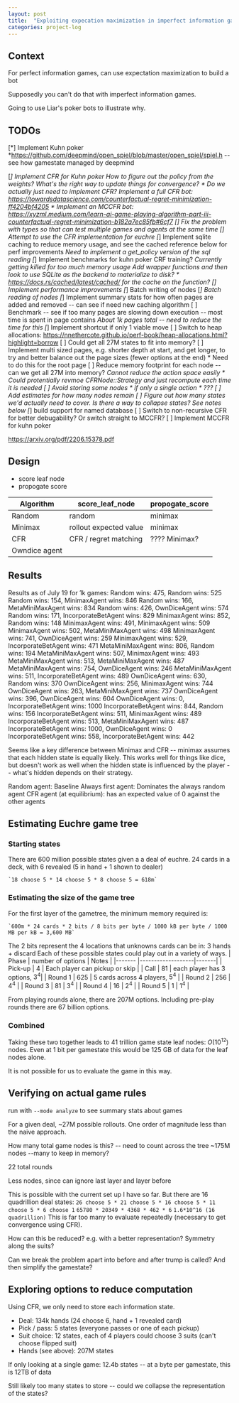 ```yaml
---
layout: post
title:  "Exploiting expecation maximization in imperfect information games"
categories: project-log
---
```


## Context

For perfect information games, can use expectation maximization to build a bot

Supposedly you can't do that with imperfect information games.

Going to use Liar's poker bots to illustrate why.

## TODOs

[*] Implement Kuhn poker
    *<https://github.com/deepmind/open_spiel/blob/master/open_spiel/spiel.h> -- see how gamestate managed by deepmind

[*] Implement CFR for Kuhn poker
    *How to figure out the policy from the weights? What's the right way to update things for convergence?
    * Do we actually just need to implement CFR?
    *Implement a full CFR bot: <https://towardsdatascience.com/counterfactual-regret-minimization-ff4204bf4205>
    * Implement an MCCFR bot: <https://xyzml.medium.com/learn-ai-game-playing-algorithm-part-iii-counterfactual-regret-minimization-b182a7ec85fb#6cf7>
[*] Fix the problem with types so that can test multiple games and agents at the same time
[*] Attempt to use the CFR implementation for euchre
[*] Implement sqlite caching to reduce memory usage, and see the cached reference below for perf improvements
    *Need to implement a get_policy version of the sql reading
[*] Implement benchmarks for kuhn poker CRF training?
    *Currently getting killed for too much memory usage
    *Add wrapper functions and then look to use SQLite as the backend to materialize to disk?
    * <https://docs.rs/cached/latest/cached/> for the cache on the function?
[*] Implement performance improvements
    [*] Batch writing of nodes
    [*] Batch reading of nodes
    [*] Implement summary stats for how often pages are added and removed -- can see if need new caching algorithm
    [ ] Benchmark -- see if too many pages are slowing down execution -- most time is spent in page contains
        *About 1k pages total -- need to reduce the time for this
    [*] Implement shortcut if only 1 viable move
    [ ] Switch to heap allocations: https://nnethercote.github.io/perf-book/heap-allocations.html?highlight=borrow
    [ ] Could get all 27M states to fit into memory?
    [ ] Implement multi sized pages, e.g. shorter depth at start, and get longer, to try and better balance out the page sizes (fewer options at the end)
        * Need to do this for the root page
    [ ] Reduce memory footprint for each node -- can we get all 27M into memory?
        *Cannot reduce the action space easily
        * Could protentially revmoe CFRNode::Strategy and just recompute each time it is needed
    [ ] Avoid storing some nodes
        * if only a single action
        * ???
[ ] Add estimates for how many nodes remain
    [ ] Figure out how many states we'd actually need to cover. Is there a way to collapse states? See notes below
[*] build support for named database
[ ] Switch to non-recursive CFR for better debugability? Or switch straight to MCCFR?
[ ] Implement MCCFR for kuhn poker

<https://arxiv.org/pdf/2206.15378.pdf>

## Design

* score leaf node
* propogate score

Algorithm | score_leaf_node | propogate_score |
|---------|-----------------|-----------------|
| Random    | random    | minimax |
| Minimax   | rollout expected value    | minimax   |
| CFR   | CFR / regret matching | ???? Minimax? |
| Owndice agent |

## Results

Results as of July 19 for 1k games:
Random wins: 475,  Random wins: 525
Random wins: 154,  MinimaxAgent wins: 846
Random wins: 166,  MetaMiniMaxAgent wins: 834
Random wins: 426,  OwnDiceAgent wins: 574
Random wins: 171,  IncorporateBetAgent wins: 829
MinimaxAgent wins: 852,  Random wins: 148
MinimaxAgent wins: 491,  MinimaxAgent wins: 509
MinimaxAgent wins: 502,  MetaMiniMaxAgent wins: 498
MinimaxAgent wins: 741,  OwnDiceAgent wins: 259
MinimaxAgent wins: 529,  IncorporateBetAgent wins: 471
MetaMiniMaxAgent wins: 806,  Random wins: 194
MetaMiniMaxAgent wins: 507,  MinimaxAgent wins: 493
MetaMiniMaxAgent wins: 513,  MetaMiniMaxAgent wins: 487
MetaMiniMaxAgent wins: 754,  OwnDiceAgent wins: 246
MetaMiniMaxAgent wins: 511,  IncorporateBetAgent wins: 489
OwnDiceAgent wins: 630,  Random wins: 370
OwnDiceAgent wins: 256,  MinimaxAgent wins: 744
OwnDiceAgent wins: 263,  MetaMiniMaxAgent wins: 737
OwnDiceAgent wins: 396,  OwnDiceAgent wins: 604
OwnDiceAgent wins: 0,  IncorporateBetAgent wins: 1000
IncorporateBetAgent wins: 844,  Random wins: 156
IncorporateBetAgent wins: 511,  MinimaxAgent wins: 489
IncorporateBetAgent wins: 513,  MetaMiniMaxAgent wins: 487
IncorporateBetAgent wins: 1000,  OwnDiceAgent wins: 0
IncorporateBetAgent wins: 558,  IncorporateBetAgent wins: 442

Seems like a key difference between Minimax and CFR -- minimax assumes that each hidden state is equally likely. This works well for things like dice, but doesn't work as well when the hidden state is influenced by the player -- what's hidden depends on their strategy.

Random agent: Baseline
Always first agent: Dominates the always random agent
CFR agent (at equilibrium): has an expected value of 0 against the other agents

## Estimating Euchre game tree

### Starting states

There are 600 million possible states given a a deal of euchre.
24 cards in a deck, with 6 revealed (5 in hand + 1 shown to dealer)

    `18 choose 5 * 14 choose 5 * 8 choose 5 = 618m`

### Estimating the size of the game tree

For the first layer of the gametree, the minimum memory required is:

    `600m * 24 cards * 2 bits / 8 bits per byte / 1000 kB per byte / 1000 MB per kB = 3,600 MB`
The 2 bits represent the 4 locations that unknowns cards can be in: 3 hands + discard
Each of these possible states could play out in a variety of ways.
| Phase     | number of options | Notes |
|-------    |-------------------|-------|
| Pick-up   | 4                 | Each player can pickup or skip      |
| Call      |   81              | each player has 3 options, $3^4$|
| Round 1   | 625               | 5 cards across 4 players, $5^4$   |
| Round 2   | 256               | $4^4$ |
| Round 3   | 81                | $3^4$ |
| Round 4   | 16                | $2^4$ |
| Round 5   | 1                 | $1^4$ |

From playing rounds alone, there are 207M options. Including pre-play rounds there are 67 billion options.

### Combined

Taking these two together leads to 41 trillion game state leaf nodes: $O(10^12)$ nodes. Even at 1 bit per gamestate this would be 125 GB of data for the leaf nodes alone.

It is not possible for us to evaluate the game in this way.

## Verifying on actual game rules

run with `--mode analyze` to see summary stats about games

For a given deal, ~27M possible rollouts. One order of magnitude less than the naive approach.

How many total game nodes is this? -- need to count across the tree
~175M nodes --many to keep in memory?

22 total rounds

Less nodes, since can ignore last layer and layer before

This is possible with the current set up I have so far. But there are 16 quadrillion deal states:
    `26 choose 5 * 21 choose 5 * 16 choose 5 * 11 choose 5 * 6 choose 1`
    `65780 * 20349 * 4368 * 462 * 6`
    `1.6*10^16 (16 quadrillion)`
This is far too many to evaluate repeatedly (necessary to get convergence using CFR).

How can this be reduced? e.g. with a better representation? Symmetry along the suits?

Can we break the problem apart into before and after trump is called? And then simplify the gamestate?

## Exploring options to reduce computation

Using CFR, we only need to store each information state.

* Deal: 134k hands (24 choose 6, hand + 1 revealed card)
* Pick / pass: 5 states (everyone passes or one of each pickup)
* Suit choice: 12 states, each of 4 players could choose 3 suits (can't choose flipped suit)
* Hands (see above): 207M states

If only looking at a single game: 12.4b states -- at a byte per gamestate, this is 12TB of data

Still likely too many states to store -- could we collapse the representation of the states?
